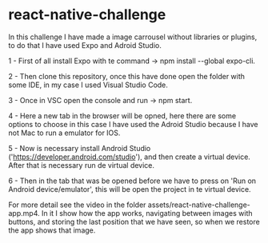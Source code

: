 # react-native-challenge

In this challenge I have made a image carrousel without libraries or plugins, to do that I have used Expo and Adroid Studio.

1 - First of all install Expo with te command -> npm install --global expo-cli.

2 - Then clone this repository, once this have done open the folder with some IDE, in my case I used Visual Studio Code.

3 - Once in VSC open the console and run -> npm start.

4 - Here a new tab in the browser will be opned, here there are some options to choose in this case I have used the Adroid Studio because I have not Mac to run a emulator for IOS.

5 - Now is necessary install Android Studio ('https://developer.android.com/studio'), and then create a virtual device. After that is necessary run de virtual device.

6 - Then in the tab that was be opened before we have to press on 'Run on Android device/emulator', this will be open the project in te virtual device.

For more detail see the video in the folder assets/react-native-challenge-app.mp4. In it I show how the app works, navigating between images with buttons, and storing the last position that we have seen, so when we restore the app shows that image.
